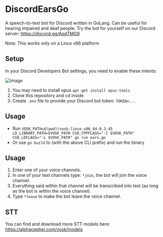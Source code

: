 # DiscordEarsGo

A speech-to-text bot for Discord written in GoLang. Can be useful for hearing impaired and deaf people. Try the bot for yourself on our Discord server: https://discord.gg/ApdTMG9

Note: This works only on a Linux x86 platform


## Setup

In your Discord Developers Bot settings, you need to enable these intents:

![image](https://github.com/inevolin/DiscordEarsBot/assets/53948000/6e926a75-a709-435a-b4f8-e9f8f0226856)

1. You may need to install opus `apt-get install opus-tools`
2. Clone this repository and cd inside
3. Create `.env` file to provide your Discord bot token: `TOKEN=...`

## Usage
- Run `VOSK_PATH=$(pwd)/vosk-linux-x86_64-0.3.45 LD_LIBRARY_PATH=$VOSK_PATH CGO_CPPFLAGS="-I $VOSK_PATH" CGO_LDFLAGS="-L $VOSK_PATH" go run ears.go`
- Or use `go build` to (with the above CLI prefix) and run the binary

## Usage
1. Enter one of your voice channels.
2. In one of your text channels type: `*join`, the bot will join the voice channel.
3. Everything said within that channel will be transcribed into text (as long as the bot is within the voice channel).
4. Type `*leave` to make the bot leave the voice channel.

## STT
You can find and download more STT models here: https://alphacephei.com/vosk/models